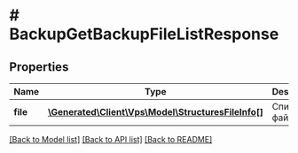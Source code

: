 # # BackupGetBackupFileListResponse

## Properties

Name | Type | Description | Notes
------------ | ------------- | ------------- | -------------
**file** | [**\Generated\Client\Vps\Model\StructuresFileInfo[]**](StructuresFileInfo.md) | Список файлов | [optional]

[[Back to Model list]](../../README.md#models) [[Back to API list]](../../README.md#endpoints) [[Back to README]](../../README.md)
